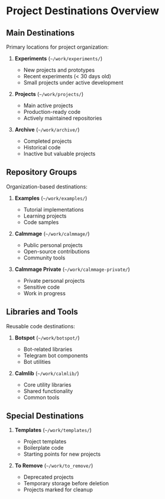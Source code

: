 # Project Destinations Overview

## Main Destinations
Primary locations for project organization:

1. **Experiments** (`~/work/experiments/`)
   - New projects and prototypes
   - Recent experiments (< 30 days old)
   - Small projects under active development

2. **Projects** (`~/work/projects/`)
   - Main active projects
   - Production-ready code
   - Actively maintained repositories

3. **Archive** (`~/work/archive/`)
   - Completed projects
   - Historical code
   - Inactive but valuable projects

## Repository Groups
Organization-based destinations:

1. **Examples** (`~/work/examples/`)
   - Tutorial implementations
   - Learning projects
   - Code samples

2. **Calmmage** (`~/work/calmmage/`)
   - Public personal projects
   - Open-source contributions
   - Community tools

3. **Calmmage Private** (`~/work/calmmage-private/`)
   - Private personal projects
   - Sensitive code
   - Work in progress

## Libraries and Tools
Reusable code destinations:

1. **Botspot** (`~/work/botspot/`)
   - Bot-related libraries
   - Telegram bot components
   - Bot utilities

2. **Calmlib** (`~/work/calmlib/`)
   - Core utility libraries
   - Shared functionality
   - Common tools

## Special Destinations

1. **Templates** (`~/work/templates/`)
   - Project templates
   - Boilerplate code
   - Starting points for new projects

2. **To Remove** (`~/work/to_remove/`)
   - Deprecated projects
   - Temporary storage before deletion
   - Projects marked for cleanup 